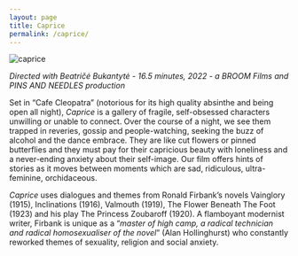 ```yaml
---
layout: page
title: Caprice
permalink: /caprice/
---
```


![caprice](/images/A012_1.23.1.png)  
      
_Directed with Beatričė Bukantytė - 16.5 minutes, 2022 - a BROOM Films and PINS AND NEEDLES production_  

Set in “Cafe Cleopatra” (notorious for its high quality absinthe and being open all night), _Caprice_ is a gallery of fragile, self-obsessed characters unwilling or unable to connect. Over the course of a night, we see them trapped in reveries, gossip and people-watching, seeking the buzz of alcohol and the dance embrace. They are like cut flowers or pinned butterflies and they must pay for their capricious beauty with loneliness and a never-ending anxiety about their self-image. Our film offers hints of stories as it moves between moments which are sad, ridiculous, ultra-feminine, orchidaceous.  

_Caprice_ uses dialogues and themes from Ronald Firbank’s novels Vainglory (1915), Inclinations (1916), Valmouth (1919), The Flower Beneath The Foot (1923) and his play The Princess Zoubaroff (1920). A flamboyant modernist writer, Firbank is unique as a “_master of high camp, a radical technician and radical homosexualiser of the novel_” (Alan Hollinghurst) who constantly reworked themes of sexuality, religion and social anxiety.  
